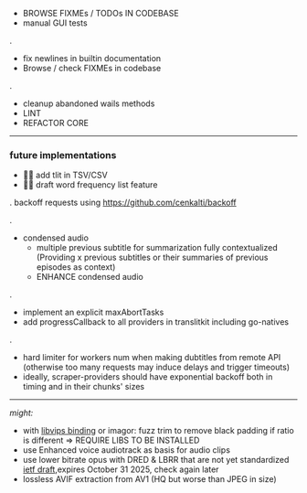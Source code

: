 - BROWSE FIXMEs / TODOs IN CODEBASE
- manual GUI tests

.

- fix newlines in builtin documentation
- Browse / check FIXMEs in codebase

.

- cleanup abandoned wails methods
- LINT
- REFACTOR CORE

<hr>

### future implementations

- 🚧🚧 add tlit in TSV/CSV
- 🚧🚧 draft word frequency list feature

.
backoff requests using https://github.com/cenkalti/backoff

.

- condensed audio
  - multiple previous subtitle for summarization fully contextualized (Providing x previous subtitles or their summaries of previous episodes as context)
  - ENHANCE condensed audio

.

- implement an explicit maxAbortTasks
- add progressCallback to all providers in translitkit including go-natives

.

- hard limiter for workers num when making dubtitles from remote API (otherwise too many requests may induce delays and trigger timeouts)
- ideally, scraper-providers should have exponential backoff both in timing and in their chunks' sizes

<hr>

*might:*

- with [libvips binding](https://github.com/h2non/bimg) or imagor: fuzz trim to remove black padding if ratio is different => REQUIRE LIBS TO BE INSTALLED
- use Enhanced voice audiotrack as basis for audio clips
- use lower bitrate opus with DRED & LBRR that are not yet standardized [ietf draft](https://datatracker.ietf.org/doc/draft-ietf-mlcodec-opus-extension/),expires October 31 2025, check again later
- lossless AVIF extraction from AV1 (HQ but worse than JPEG in size)
